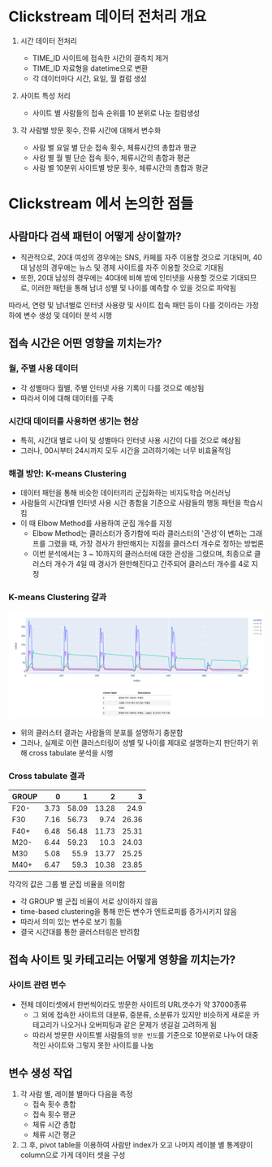 # Clickstream 데이터 전처리 개요
1. 시간 데이터 전처리
    - TIME_ID 사이트에 접속한 시간의 결측치 제거
    - TIME_ID 자료형을 datetime으로 변환
    - 각 데이터마다 시간, 요일, 월 컬럼 생성

2. 사이트 특성 처리
    - 사이트 별 사람들의 접속 순위를 10 분위로 나눈 컬럼생성    

3. 각 사람별 방문 횟수, 잔류 시간에 대해서 변수화
    - 사람 별 요일 별 단순 접속 횟수, 체류시간의 총합과 평균
    - 사람 별 월 별 단순 접속 횟수, 체류시간의 총합과 평균
    - 사람 별 10분위 사이트별 방문 횟수, 체류시간의 총합과 평균

# Clickstream 에서 논의한 점들
## 사람마다 검색 패턴이 어떻게 상이할까?
+ 직관적으로, 20대 여성의 경우에는 SNS, 카페를 자주 이용할 것으로 기대되며, 40대 남성의 경우에는 뉴스 및 경제 사이트를 자주 이용할 것으로 기대됨
+ 또한, 20대 남성의 경우에는 40대에 비해 밤에 인터넷을 사용할 것으로 기대되므로, 이러한 패턴을 통해 남녀 성별 및 나이를 예측할 수 있을 것으로 파악됨

따라서, 연령 및 남녀별로 인터넷 사용량 및 사이트 접속 패턴 등이 다를 것이라는 가정하에 변수 생성 및 데이터 분석 시행

## 접속 시간은 어떤 영향을 끼치는가?
### 월, 주별 사용 데이터
+ 각 성별마다 월별, 주별 인터넷 사용 기록이 다를 것으로 예상됨
+ 따라서 이에 대해 데이터를 구축
### 시간대 데이터를 사용하면 생기는 현상
+ 특히, 시간대 별로 나이 및 성별마다 인터넷 사용 시간이 다를 것으로 예상됨
+ 그러나, 00시부터 24시까지 모두 시간을 고려하기에는 너무 비효율적임
### 해결 방안: K-means Clustering
+ 데이터 패턴을 통해 비슷한 데이터끼리 군집화하는 비지도학습 머신러닝
+ 사람들의 시간대별 인터넷 사용 시간 총합을 기준으로 사람들의 행동 패턴을 학습시킴
+ 이 때 Elbow Method를 사용하여 군집 개수를 지정
    + Elbow Method는 클러스터가 증가함에 따라 클러스터의 '관성'이 변하는 그래프를 그렸을 때, 가장 경사가 완만해지는 지점을 클러스터 개수로 정하는 방법론
    + 이번 분석에서는 3 ~ 10까지의 클러스터에 대한 관성을 그렸으며, 최종으로 클러스터 개수가 4일 때 경사가 완만해진다고 간주되어 클러스터 개수를 4로 지정
### K-means Clustering 걀과
![시간대를 통한 사람들의 clustering 결과](time_cluster_result.png)
+ 위의 클러스터 결과는 사람들의 분포를 설명하기 충분함
+ 그러나, 실제로 이런 클러스터링이 성별 및 나이를 제대로 설명하는지 판단하기 위해 cross tabulate 분석을 시행

### Cross tabulate 결과
| GROUP   |    0 |     1 |     2 |     3 |
|:--------|-----:|------:|------:|------:|
| F20-    | 3.73 | 58.09 | 13.28 | 24.9  |
| F30     | 7.16 | 56.73 |  9.74 | 26.36 |
| F40+    | 6.48 | 56.48 | 11.73 | 25.31 |
| M20-    | 6.44 | 59.23 | 10.3  | 24.03 |
| M30     | 5.08 | 55.9  | 13.77 | 25.25 |
| M40+    | 6.47 | 59.3  | 10.38 | 23.85 |

각각의 값은 그룹 별 군집 비율을 의미함
+ 각 GROUP 별 군집 비율이 서로 상이하지 않음 
+ time-based clustering을 통해 만든 변수가 엔트로피를 증가시키지 않음 
+ 따라서 의미 있는 변수로 보기 힘듦
+ 결국 시간대를 통한 클러스터링은 반려함

## 접속 사이트 및 카테고리는 어떻게 영향을 끼치는가?
### 사이트 관련 변수 
- 전체 데이터셋에서 한번씩이라도 방문한 사이트의 URL갯수가 약 37000종류
    - 그 외에 접속한 사이트의 대분류, 중분류, 소분류가 있지만 비슷하게 새로운 카테고리가 나오거나 오버피팅과 같은 문제가 생길걸 고려하게 됨
    - 따라서 방문한 사이트별 사람들의 `방문 빈도`를 기준으로 10분위로 나누어 대중적인 사이트와 그렇지 못한 사이트를 나눔


## 변수 생성 작업
1. 각 사람 별, 레이블 별마다 다음을 측정
    + 접속 횟수 총합
    + 접속 횟수 평균
    + 체류 시간 총합
    + 체류 시간 평균
2. 그 후, pivot table을 이용하여 사람만 index가 오고 나머지 레이블 별 통계량이 column으로 가게 데이터 셋을 구성